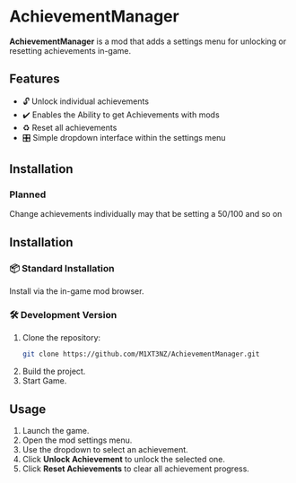 # AchievementManager

**AchievementManager** is a mod that adds a settings menu for unlocking or resetting achievements in-game.

## Features

- 🔓 Unlock individual achievements
- ✔️ Enables the Ability to get Achievements with mods
- ♻️ Reset all achievements  
- 🎛️ Simple dropdown interface within the settings menu

## Installation

### Planned
   Change achievements individually may that be setting a 50/100 and so on

## Installation

### 📦 Standard Installation
Install via the in-game mod browser.

### 🛠️ Development Version
1. Clone the repository:
   ```bash
   git clone https://github.com/M1XT3NZ/AchievementManager.git
   ```
2. Build the project.
3. Start Game.

## Usage

1. Launch the game.
2. Open the mod settings menu.
3. Use the dropdown to select an achievement.
4. Click **Unlock Achievement** to unlock the selected one.
5. Click **Reset Achievements** to clear all achievement progress.
